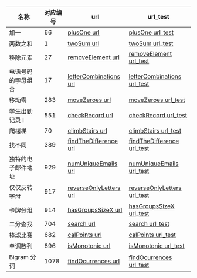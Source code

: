 名称 | 对应编号|url| url_test
---|---|---|---
加一|66|[plusOne url](https://github.com/huangxiaoxi0606/leetCode3/blob/master/plusOne/plusOne.php)|[ plusOne url_test](https://github.com/huangxiaoxi0606/leetCode3/blob/master/plusOne/test.php)
两数之和|1 |[twoSum url](https://github.com/huangxiaoxi0606/leetCode3/blob/master/twoSum/twoSum.php) | [twoSum url_test](https://github.com/huangxiaoxi0606/leetCode3/blob/master/twoSum/test.php)
移除元素|27 |[removeElement url](https://github.com/huangxiaoxi0606/leetCode3/blob/master/RemoveElement/RemoveElement.php) | [removeElement url_test](https://github.com/huangxiaoxi0606/leetCode3/blob/master/RemoveElement/test.php)
电话号码的字母组合|17 |[letterCombinations url](https://github.com/huangxiaoxi0606/leetCode3/blob/master/LetterCombinationsOfAPhoneNumber/LetterCombinationsOfAPhoneNumber.php) | [letterCombinations url_test](https://github.com/huangxiaoxi0606/leetCode3/blob/master/LetterCombinationsOfAPhoneNumber/test.php)
移动零|283 |[moveZeroes url](https://github.com/huangxiaoxi0606/leetCode3/blob/master/moveZeroes/moveZeroes.php) | [moveZeroes url_test](https://github.com/huangxiaoxi0606/leetCode3/blob/master/moveZeroes/test.php)
学生出勤记录 I|551 |[checkRecord url](https://github.com/huangxiaoxi0606/leetCode3/blob/master/checkRecord/checkRecord.php) | [checkRecord url_test](https://github.com/huangxiaoxi0606/leetCode3/blob/master/checkRecord/test.php)
爬楼梯 |70 |[climbStairs url](https://github.com/huangxiaoxi0606/leetCode3/blob/master/climbStairs/climbStairs.php) | [climbStairs url_test](https://github.com/huangxiaoxi0606/leetCode3/blob/master/climbStairs/test.php)
找不同 |389 |[findTheDifference url](https://github.com/huangxiaoxi0606/leetCode3/blob/master/findTheDifference/findTheDifference.php) | [findTheDifference url_test](https://github.com/huangxiaoxi0606/leetCode3/blob/master/findTheDifference/test.php)
独特的电子邮件地址 |929 |[numUniqueEmails url](https://github.com/huangxiaoxi0606/leetCode3/blob/master/numUniqueEmails/numUniqueEmails.php) | [numUniqueEmails url_test](https://github.com/huangxiaoxi0606/leetCode3/blob/master/numUniqueEmails/test.php)
仅仅反转字母 |917 |[reverseOnlyLetters url](https://github.com/huangxiaoxi0606/leetCode3/blob/master/reverseOnlyLetters/reverseOnlyLetters.php) | [reverseOnlyLetters url_test](https://github.com/huangxiaoxi0606/leetCode3/blob/master/reverseOnlyLetters/test.php)
卡牌分组|914|[hasGroupsSizeX url](https://github.com/huangxiaoxi0606/leetCode3/blob/master/hasGroupsSizeX/hasGroupsSizeX.php) | [hasGroupsSizeX url_test](https://github.com/huangxiaoxi0606/leetCode3/blob/master/hasGroupsSizeX/test.php)
二分查找|704|[search url](https://github.com/huangxiaoxi0606/leetCode3/blob/master/search/search.php) | [search url_test](https://github.com/huangxiaoxi0606/leetCode3/blob/master/search/test.php)
棒球比赛|682|[calPoints url](https://github.com/huangxiaoxi0606/leetCode3/blob/master/calPoints/calPoints.php) | [calPoints url_test](https://github.com/huangxiaoxi0606/leetCode3/blob/master/calPoints/test.php)
单调数列|896|[isMonotonic url](https://github.com/huangxiaoxi0606/leetCode3/blob/master/isMonotonic/isMonotonic.php) | [isMonotonic url_test](https://github.com/huangxiaoxi0606/leetCode3/blob/master/isMonotonic/test.php)
Bigram 分词|1078|[findOcurrences url](https://github.com/huangxiaoxi0606/leetCode3/blob/master/findOcurrences/findOcurrences.php) | [findOcurrences url_test](https://github.com/huangxiaoxi0606/leetCode3/blob/master/findOcurrences/test.php)
